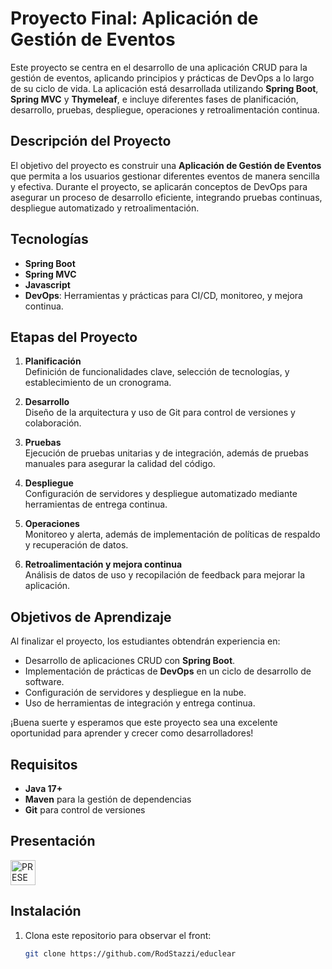 # Proyecto Final: Aplicación de Gestión de Eventos

Este proyecto se centra en el desarrollo de una aplicación CRUD para la gestión de eventos, aplicando principios y prácticas de DevOps a lo largo de su ciclo de vida. La aplicación está desarrollada utilizando **Spring Boot**, **Spring MVC** y **Thymeleaf**, e incluye diferentes fases de planificación, desarrollo, pruebas, despliegue, operaciones y retroalimentación continua.

## Descripción del Proyecto

El objetivo del proyecto es construir una **Aplicación de Gestión de Eventos** que permita a los usuarios gestionar diferentes eventos de manera sencilla y efectiva. Durante el proyecto, se aplicarán conceptos de DevOps para asegurar un proceso de desarrollo eficiente, integrando pruebas continuas, despliegue automatizado y retroalimentación.

## Tecnologías

- **Spring Boot**
- **Spring MVC**
- **Javascript**
- **DevOps**: Herramientas y prácticas para CI/CD, monitoreo, y mejora continua.

## Etapas del Proyecto

1. **Planificación**  
   Definición de funcionalidades clave, selección de tecnologías, y establecimiento de un cronograma.

2. **Desarrollo**  
   Diseño de la arquitectura y uso de Git para control de versiones y colaboración.

3. **Pruebas**  
   Ejecución de pruebas unitarias y de integración, además de pruebas manuales para asegurar la calidad del código.

4. **Despliegue**  
   Configuración de servidores y despliegue automatizado mediante herramientas de entrega continua.

5. **Operaciones**  
   Monitoreo y alerta, además de implementación de políticas de respaldo y recuperación de datos.

6. **Retroalimentación y mejora continua**  
   Análisis de datos de uso y recopilación de feedback para mejorar la aplicación.

## Objetivos de Aprendizaje

Al finalizar el proyecto, los estudiantes obtendrán experiencia en:
- Desarrollo de aplicaciones CRUD con **Spring Boot**.
- Implementación de prácticas de **DevOps** en un ciclo de desarrollo de software.
- Configuración de servidores y despliegue en la nube.
- Uso de herramientas de integración y entrega continua.

¡Buena suerte y esperamos que este proyecto sea una excelente oportunidad para aprender y crecer como desarrolladores!

## Requisitos

- **Java 17+**
- **Maven** para la gestión de dependencias
- **Git** para control de versiones

## Presentación
<a href="https://docs.google.com/presentation/d/1e8ZH33ylDRjScX6fWGwNZuWnKBPLlO2SJkKNVr7AsQk/edit#slide=id.p" target="_blank">
  <img src="https://img.shields.io/badge/PRESENTACION-aqui-color.svg" alt="PRESENTACION" style="height: 40px;">
</a>


## Instalación

1. Clona este repositorio para observar el front:
   ```bash
   git clone https://github.com/RodStazzi/educlear
